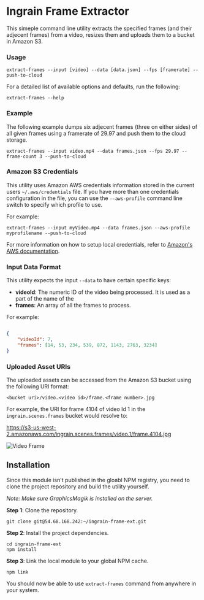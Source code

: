 Ingrain Frame Extractor
=======================

This simeple command line utility extracts the specified frames (and their adjecent frames) from a video, resizes them and uploads them to a bucket in Amazon S3.

### Usage

```
extract-frames --input [video] --data [data.json] --fps [framerate] --push-to-cloud
```

For a detailed list of available options and defaults, run the following:

```
extract-frames --help
```

### Example

The following example dumps six adjecent frames (three on either sides) of all given frames using a framerate of 29.97 and push them to the cloud storage.

```
extract-frames --input video.mp4 --data frames.json --fps 29.97 --frame-count 3 --push-to-cloud
```

### Amazon S3 Credentials

This utility uses Amazon AWS credentials information stored in the current users ```~/.aws/credentials``` file. If you have more than one credentials configuration in the file, you can use the ```--aws-profile``` command line switch to specify which profile to use.

For example:

```
extract-frames --input myVideo.mp4 --data frames.json --aws-profile myprofilename --push-to-cloud
```

For more information on how to setup local credentials, refer to [Amazon's AWS documentation](http://docs.aws.amazon.com/AWSJavaScriptSDK/guide/node-configuring.html).

### Input Data Format

This utility expects the input ```--data``` to have certain specific keys:

* **videoId**: The numeric ID of the video being processed. It is used as a part of the name of the 
* **frames**: An array of all the frames to process. 

For example:

```json

{
	"videoId": 7,
	"frames": [14, 53, 234, 539, 872, 1143, 2763, 3234]
}

```

### Uploaded Asset URIs

The uploaded assets can be accessed from the Amazon S3 bucket using the following URI format:

```
<bucket uri>/video.<video id>/frame.<frame number>.jpg
```

For example, the URI for frame 4104 of video Id 1 in the ```ingrain.scenes.frames``` bucket would resolve to:

https://s3-us-west-2.amazonaws.com/ingrain.scenes.frames/video.1/frame.4104.jpg

![Video Frame](https://s3-us-west-2.amazonaws.com/ingrain.scenes.frames/video.1/frame.4104.jpg)

## Installation

Since this module isn't published in the gloabl NPM registry, you need to clone the project repository and build the utility yourself.

_Note: Make sure GraphicsMagik is installed on the server._

**Step 1**: Clone the repository.

```
git clone git@54.68.168.242:~/ingrain-frame-ext.git
```

**Step 2**: Install the project dependencies.

```
cd ingrain-frame-ext
npm install
```

**Step 3**: Link the local module to your global NPM cache.

```
npm link
```

You should now be able to use ```extract-frames``` command from anywhere in your system.